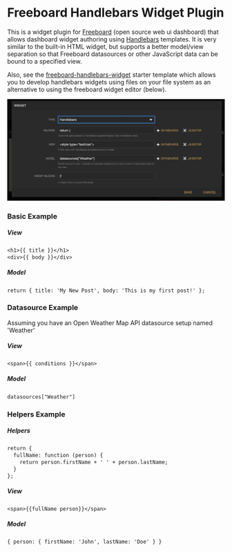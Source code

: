 Freeboard Handlebars Widget Plugin
===================================

This is a widget plugin for [Freeboard](http://freeboard.io) (open source web ui dashboard) that allows dashboard widget authoring using [Handlebars](http://handlebarsjs.com) templates.  It is very similar to the built-in HTML widget, but supports a better model/view separation so that Freeboard datasources or other JavaScript data can be bound to a specified view.

Also, see the [freeboard-handlebars-widget](https://github.com/jritsema/freeboard-handlebars-widget) starter template which allows you to develop handlebars widgets using files on your file system as an alternative to using the freeboard widget editor (below).

![Screenshot](handlebars.PNG)


### Basic Example

##### View

```
<h1>{{ title }}</h1>
<div>{{ body }}</div>
```

##### Model

`return { title: 'My New Post', body: 'This is my first post!' };`


### Datasource Example

Assuming you have an Open Weather Map API datasource setup named 'Weather'

##### View

```
<span>{{ conditions }}</span>
```

##### Model

`datasources["Weather"]`



### Helpers Example

##### Helpers

```
return {
  fullName: function (person) {
    return person.firstName + ' ' + person.lastName;
  }
};
```

##### View

```
<span>{{fullName person}}</span>
```

##### Model

```
{ person: { firstName: 'John', lastName: 'Doe' } }
```
